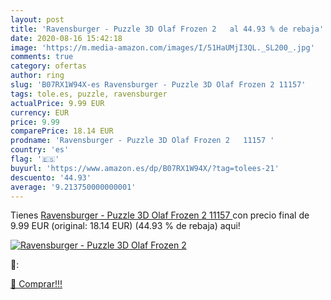 ```yaml
---
layout: post
title: 'Ravensburger - Puzzle 3D Olaf Frozen 2   al 44.93 % de rebaja'
date: 2020-08-16 15:42:18
image: 'https://m.media-amazon.com/images/I/51HaUMjI3QL._SL200_.jpg'
comments: true
category: ofertas
author: ring
slug: 'B07RX1W94X-es Ravensburger - Puzzle 3D Olaf Frozen 2 11157'
tags: tole.es, puzzle, ravensburger
actualPrice: 9.99 EUR
currency: EUR
price: 9.99
comparePrice: 18.14 EUR
prodname: 'Ravensburger - Puzzle 3D Olaf Frozen 2   11157 '
country: 'es'
flag: '🇪🇸'
buyurl: 'https://www.amazon.es/dp/B07RX1W94X/?tag=tolees-21'
descuento: '44.93'
average: '9.213750000000001'
---
```


Tienes [Ravensburger - Puzzle 3D Olaf Frozen 2   11157 ](https://www.amazon.es/dp/B07RX1W94X/?tag=tolees-21) con precio final de  9.99 EUR (original: 18.14 EUR) (44.93 %  de rebaja) aqui!

[![Ravensburger - Puzzle 3D Olaf Frozen 2  ](https://m.media-amazon.com/images/I/51HaUMjI3QL._SL200_.jpg)](https://www.amazon.es/dp/B07RX1W94X/?tag=tolees-21)

🔎:


[🛒 Comprar!!!](https://www.amazon.es/dp/B07RX1W94X/?tag=tolees-21)
